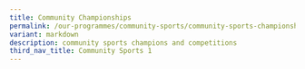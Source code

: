 ```yaml
---
title: Community Championships
permalink: /our-programmes/community-sports/community-sports-championships/
variant: markdown
description: community sports champions and competitions
third_nav_title: Community Sports 1
---
```

